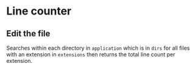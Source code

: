 # Line counter

## Edit the file 

Searches within each directory in `application` which is in `dirs` for all files with an extension in `extensions` then returns the total line count per extension.
